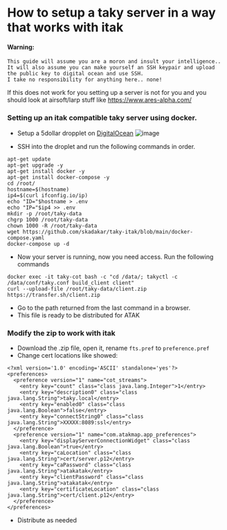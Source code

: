 # How to setup a taky server in a way that works with itak

#### Warning: 
```
This guide will assume you are a moron and insult your intelligence.. 
It will also assume you can make yourself an SSH keypair and upload the public key to digital ocean and use SSH. 
I take no responsibility for anything here.. none!
```
If this does not work for you setting up a server is not for you and you should look at airsoft/larp stuff like https://www.ares-alpha.com/



### Setting up an itak compatible taky server using docker.

* Setup a 5dollar dropplet on [DigitalOcean](https://digitalocean.com)
![image](https://user-images.githubusercontent.com/25975089/162523986-470dbc4b-65dc-44db-a32f-a07b39c645f8.png)

* SSH into the droplet and run the following commands in order.
```
apt-get update
apt-get upgrade -y
apt-get install docker -y
apt-get install docker-compose -y
cd /root/
hostname=$(hostname)
ip4=$(curl ifconfig.io/ip)
echo "ID="$hostname > .env
echo "IP="$ip4 >> .env
mkdir -p /root/taky-data
chgrp 1000 /root/taky-data
chown 1000 -R /root/taky-data
wget https://github.com/skadakar/taky-itak/blob/main/docker-compose.yaml
docker-compose up -d
```
* Now your server is running, now you need access. Run the following commands
```
docker exec -it taky-cot bash -c "cd /data/; takyctl -c /data/conf/taky.conf build_client client"
curl --upload-file /root/taky-data/client.zip https://transfer.sh/client.zip
```

* Go to the path returned from the last command in a browser.
* This file is ready to be distributed for ATAK

### Modify the zip to work with itak
* Download the .zip file, open it, rename `fts.pref` to `preference.pref`
* Change cert locations like showed:
```
<?xml version='1.0' encoding='ASCII' standalone='yes'?>
<preferences>
  <preference version="1" name="cot_streams">
    <entry key="count" class="class java.lang.Integer">1</entry>
    <entry key="description0" class="class java.lang.String">taky.local</entry>
    <entry key="enabled0" class="class java.lang.Boolean">false</entry>
    <entry key="connectString0" class="class java.lang.String">XXXXX:8089:ssl</entry>
  </preference>
  <preference version="1" name="com.atakmap.app_preferences">
    <entry key="displayServerConnectionWidget" class="class java.lang.Boolean">true</entry>
    <entry key="caLocation" class="class java.lang.String">cert/server.p12</entry>
    <entry key="caPassword" class="class java.lang.String">atakatak</entry>
    <entry key="clientPassword" class="class java.lang.String">atakatak</entry>
    <entry key="certificateLocation" class="class java.lang.String">cert/client.p12</entry>
  </preference>
</preferences>
```
* Distribute as needed
